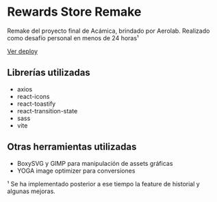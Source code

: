 # Rewards Store Remake

Remake del proyecto final de Acámica, brindado por Aerolab. Realizado como desafío personal en menos de 24 horas¹


[Ver deploy](https://rewards-store-remake.vercel.app/)

## Librerías utilizadas

-   axios
-   react-icons
-   react-toastify
-   react-transition-state
-   sass
-   vite

## Otras herramientas utilizadas

-   BoxySVG y GIMP para manipulación de assets gráficas
-   YOGA image optimizer para conversiones


¹ Se ha implementado posterior a ese tiempo la feature de historial y algunas mejoras.